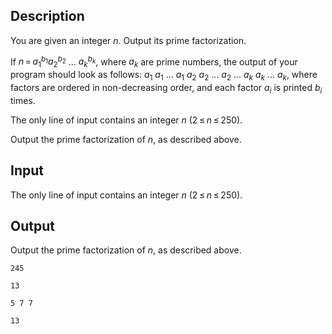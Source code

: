 ## Description

<div><p>You are given an integer <span class="tex-span"><i>n</i></span>. Output its prime factorization.</p><p>If <span class="tex-span"><i>n</i> = <i>a</i><sub class="lower-index">1</sub><sup class="upper-index"><i>b</i><sub class="lower-index">1</sub></sup><i>a</i><sub class="lower-index">2</sub><sup class="upper-index"><i>b</i><sub class="lower-index">2</sub></sup></span> ... <span class="tex-span"><i>a</i><sub class="lower-index"><i>k</i></sub><sup class="upper-index"><i>b</i><sub class="lower-index"><i>k</i></sub></sup></span>, where <span class="tex-span"><i>a</i><sub class="lower-index"><i>k</i></sub></span> are prime numbers, the output of your program should look as follows: <span class="tex-span"><i>a</i><sub class="lower-index">1</sub></span> <span class="tex-span"><i>a</i><sub class="lower-index">1</sub></span> ... <span class="tex-span"><i>a</i><sub class="lower-index">1</sub></span> <span class="tex-span"><i>a</i><sub class="lower-index">2</sub></span> <span class="tex-span"><i>a</i><sub class="lower-index">2</sub></span> ... <span class="tex-span"><i>a</i><sub class="lower-index">2</sub></span> ... <span class="tex-span"><i>a</i><sub class="lower-index"><i>k</i></sub></span> <span class="tex-span"><i>a</i><sub class="lower-index"><i>k</i></sub></span> ... <span class="tex-span"><i>a</i><sub class="lower-index"><i>k</i></sub></span>, where factors are ordered in non-decreasing order, and each factor <span class="tex-span"><i>a</i><sub class="lower-index"><i>i</i></sub></span> is printed <span class="tex-span"><i>b</i><sub class="lower-index"><i>i</i></sub></span> times.</p></div><div class="input-specification"><p>The only line of input contains an integer <span class="tex-span"><i>n</i></span> (<span class="tex-span">2 ≤ <i>n</i> ≤ 250</span>).</p></div><div class="output-specification"><p>Output the prime factorization of <span class="tex-span"><i>n</i></span>, as described above.</p></div>

## Input

<p>The only line of input contains an integer <span class="tex-span"><i>n</i></span> (<span class="tex-span">2 ≤ <i>n</i> ≤ 250</span>).</p>

## Output

<p>Output the prime factorization of <span class="tex-span"><i>n</i></span>, as described above.</p>





```input1
245

```




```input2
13

```




```output1
5 7 7 

```




```output2
13 

```


